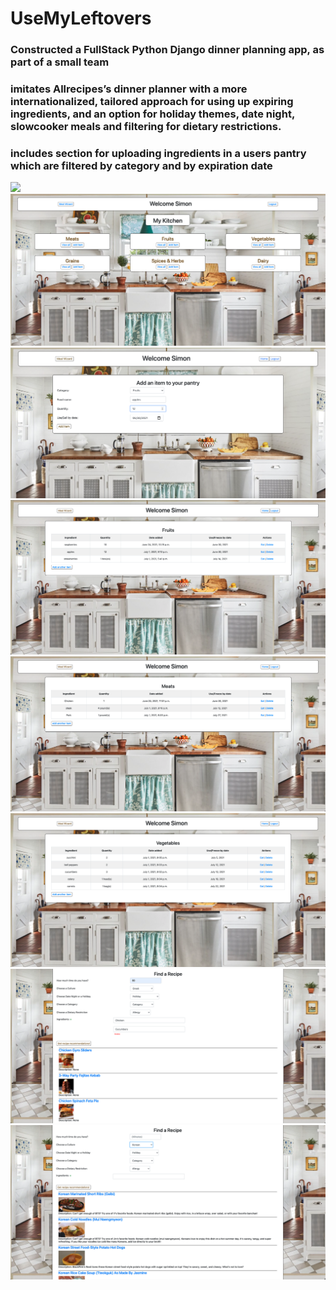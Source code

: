 # UseMyLeftovers
### Constructed a FullStack Python Django dinner planning app, as part of a small team 
### imitates Allrecipes’s dinner planner with a more internationalized, tailored approach for using up expiring ingredients, and an option for holiday themes, date night, slowcooker meals and filtering for dietary restrictions.
### includes section for uploading ingredients in a users pantry which are filtered by category and by expiration date

![](./ReadME_images/Login.png)
![](./ReadME_images/Home.png)
![](./ReadME_images/Add_Item_To_Pantry.png)
![](./ReadME_images/View_My_Fruits.png)
![](./ReadME_images/View_My_Meats.png)
![](./ReadME_images/View_My_Vegetables.png)
![](./ReadME_images/Get_Greek_Chicken_Cucumber_Recipes.png)
![](./ReadME_images/Get_Korean_Recipes.png)

